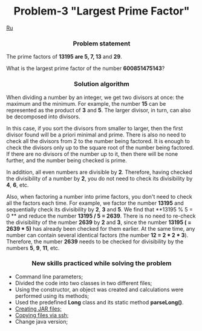 <div id="header" align="center">
    <h1>Problem-3 "Largest Prime Factor"</h1>
</div>

[Ru](README_ru.md)

<div id="header" align="center">
    <h3>Problem statement</h3>
</div>

The prime factors of **13195 are 5, 7, 13** and **29**.

What is the largest prime factor of the number **600851475143**?

<div id="header" align="center">
    <h3>Solution algorithm</h3>
</div>

When dividing a number by an integer, we get two divisors at once: the maximum and the minimum. For example, the number **15** can be represented as the product of **3** and **5**. The larger divisor, in turn, can also be decomposed into divisors.

In this case, if you sort the divisors from smaller to larger, then the first divisor found will be a priori minimal and prime. There is also no need to check all the divisors from 2 to the number being factored. It is enough to check the divisors only up to the square root of the number being factored. If there are no divisors of the number up to it, then there will be none further, and the number being checked is prime.

In addition, all even numbers are divisible by **2**. Therefore, having checked the divisibility of a number by **2**, you do not need to check its divisibility by **4**, **6**, etc.

Also, when factoring a number into prime factors, you don't need to check all the factors each time.
For example, we factor the number **13195** and sequentially check its divisibility by **2**, **3** and **5**. We find that **13195 % 5 = 0 ** and reduce the number **13195 / 5 = 2639**.
There is no need to re-check the divisibility of the number **2639** by **2** and **3**, since the number **13195 ( = 2639 * 5)** has already been checked for them earlier.
At the same time, any number can contain several identical factors (the number **12 = 2 * 2 * 3**). Therefore, the number **2639** needs to be checked for divisibility by the numbers **5**, **9**, **11**, etc.
 
<div id="header" align="center">
  <h3>New skills practiced while solving the problem</h3>
</div>

* Command line parameters;
* Divided the code into two classes in two different files;
* Using the constructor, an object was created and calculations were performed using its methods;
* Used the predefined **Long** class and its static method **parseLong()**.
* [Creating JAR files;](https://java-practice.ru/blog/kompilyaciya-java-koda.jsp)
* [Copying files via ssh;](https://java-practice.ru/blog/kopirovanie-fajlov-po-ssh.jsp)
* Change java version;


